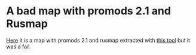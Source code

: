 # A bad map with promods 2.1 and Rusmap

[Here](https://drive.google.com/open?id=0B1ppCFwV6YOPakRjVG52TW91T1k) it is a map with promods 2.1 and rusmap extracted with [this tool](http://forum.scssoft.com/viewtopic.php?p=405122#p405122) but it was a fail
